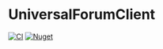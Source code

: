 # UniversalForumClient

[![CI](https://github.com/VanDng/UniversalForumClient/actions/workflows/ci.yml/badge.svg)](https://github.com/VanDng/UniversalForumClient/actions/workflows/ci.yml)
[![Nuget](https://img.shields.io/nuget/v/UniversalForumClient?logo=nuget)](https://www.nuget.org/packages/UniversalForumClient/)
